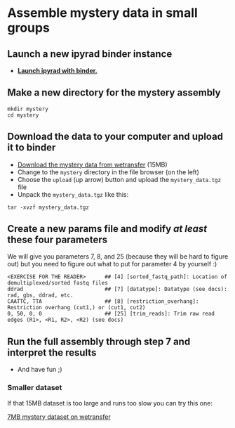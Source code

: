 # Assemble mystery data in small groups

## Launch a new ipyrad binder instance
* [**Launch ipyrad with binder.**](https://mybinder.org/v2/gh/dereneaton/ipyrad/master)

## Make a new directory for the mystery assembly

```
mkdir mystery
cd mystery
```

## Download the data to your computer and upload it to binder
* [Download the mystery data from wetransfer](https://we.tl/t-cmd7WDxI7T) (15MB)
* Change to the `mystery` directory in the file browser (on the left)
* Choose the `upload` (up arrow) button and upload the `mystery_data.tgz` file
* Unpack the `mystery_data.tgz` like this:
```
tar -xvzf mystery_data.tgz
```

## Create a new params file and modify *at least* these four parameters

We will give you parameters 7, 8, and 25 (because they will be hard to figure out)
but you need to figure out what to put for parameter 4 by yourself :)
```
<EXERCISE FOR THE READER>      ## [4] [sorted_fastq_path]: Location of demultiplexed/sorted fastq files
ddrad                          ## [7] [datatype]: Datatype (see docs): rad, gbs, ddrad, etc.
CAATTC, TTA                    ## [8] [restriction_overhang]: Restriction overhang (cut1,) or (cut1, cut2)
0, 50, 0, 0                    ## [25] [trim_reads]: Trim raw read edges (R1>, <R1, R2>, <R2) (see docs)

```

## Run the full assembly through step 7 and interpret the results

* And have fun ;)

### Smaller dataset
If that 15MB dataset is too large and runs too slow you can try this one:

[7MB mystery dataset on wetransfer](https://wetransfer.com/downloads/905dae3fc25d91ea1f238aea771f716020240807114837/16647eb94492ef3ac4695b5ee8f8edce20240807114915/959fa4?trk=TRN_TDL_01&utm_campaign=TRN_TDL_01&utm_medium=email&utm_source=sendgrid)
